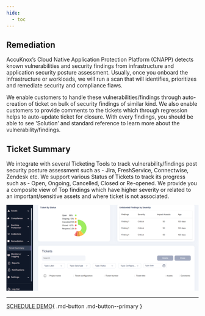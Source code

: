 ```yaml
---
hide:
  - toc
---
```


## **Remediation**

AccuKnox’s Cloud Native Application Protection Platform (CNAPP) detects known vulnerabilities and security findings from infrastructure and application security posture assessment. Usually, once you onboard the infrastructure or workloads, we will run a scan that will identifies, prioritizes and remediate security and compliance flaws. 

We enable customers to handle these vulnerabilities/findings through auto-creation of ticket on bulk of security findings of similar kind. We also enable customers to provide comments to the tickets which through regression helps to auto-update ticket for closure. With every findings, you should be able to see 'Solution’ and standard reference to learn more about the vulnerability/findings. 

 

## **Ticket Summary** 

We integrate with several Ticketing Tools to track vulnerability/findings post security posture assessment such as - Jira, FreshService, Connectwise, Zendesk etc. We support various Status of Tickets to track its progress such as - Open, Ongoing, Cancelled, Closed or Re-opened. We provide you a composite view of Top findings which have higher severity or related to an important/sensitive assets and where ticket is not associated. 


![](images/ticket-summary.png)


- - - 
[SCHEDULE DEMO](https://www.accuknox.com/contact-us){ .md-button .md-button--primary }

